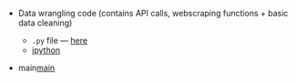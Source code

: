 * Data wrangling code (contains API calls, webscraping functions + basic data cleaning)
  *  `.py` file — [here](https://github.com/chanvarma/thinkful-capstones/blob/master/books_to_movies/data_munging.py)
  * [ipython](https://github.com/chanvarma/thinkful-capstones/blob/master/books_to_movies/data_wrangling.ipynb)
  
* main[main](https://github.com/chanvarma/thinkful-capstones/blob/master/books_to_movies/data_viz.ipynb)
